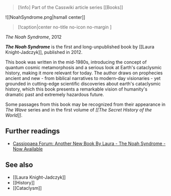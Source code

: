 > [!info] Part of the Casswiki article series [[Books]]

![[NoahSyndrome.png|hsmall center]]
> [!caption|center no-title no-icon no-margin ]
> 
_The Noah Syndrome_, 2012

_**The Noah Syndrome**_ is the first and long-unpublished book by [[Laura Knight-Jadczyk]], published in 2012.

This book was written in the mid-1980s, introducing the concept of quantum cosmic metamorphosis and a serious look at Earth's cataclysmic history, making it more relevant for today. The author draws on prophecies ancient and new - from biblical narratives to modern-day visionaries - yet grounded in cutting-edge scientific discoveries about earth's cataclysmic history, which this book presents a remarkable vision of humanity's dramatic past and extremely hazardous future.

Some passages from this book may be recognized from their appearance in _The Wave_ series and in the first volume of _[[The Secret History of the World]]_.

Further readings
----------------

*   [Cassiopaea Forum: Another New Book By Laura - The Noah Syndrome - Now Available](https://cassiopaea.org/forum/index.php/topic,29498.0.html)

See also
--------

*   [[Laura Knight-Jadczyk]]
*   [[History]]
*   [[Cataclysm]]